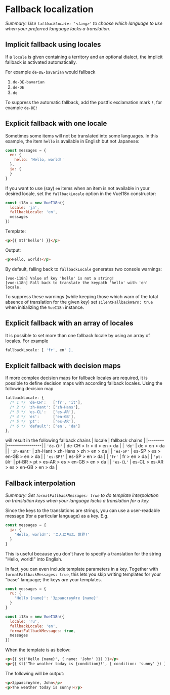 # Fallback localization

*Summary: Use `fallbackLocale: '<lang>'` to choose which language to use when your preferred language lacks a translation.*

## Implicit fallback using locales

If a `locale` is given containing a territory and an optional dialect, the implicit fallback is activated automatically.

For example `de-DE-bavarian` would fallback
1. `de-DE-bavarian`
1. `de-DE`
1. `de`

To suppress the automatic fallback, add the postfix exclamation mark `!`, for example `de-DE!`

## Explicit fallback with one locale

Sometimes some items will not be translated into some languages. In this example, the item `hello` is available in English but not Japanese:

```js
const messages = {
  en: {
    hello: 'Hello, world!'
  },
  ja: {
  }
}
```

If you want to use (say) `en` items when an item is not available in your desired locale, set the `fallbackLocale` option in the VueI18n constructor:

```js
const i18n = new VueI18n({
  locale: 'ja',
  fallbackLocale: 'en',
  messages
})
```

Template:

```html
<p>{{ $t('hello') }}</p>
```

Output:

```html
<p>Hello, world!</p>
```

By default, falling back to `fallbackLocale` generates two console warnings:

```
[vue-i18n] Value of key 'hello' is not a string!
[vue-i18n] Fall back to translate the keypath 'hello' with 'en' locale.
```

To suppress these warnings (while keeping those which warn of the total absence of translation for the given key) set `silentFallbackWarn: true` when initializing the `VueI18n` instance.

## Explicit fallback with an array of locales

It is possible to set more than one fallback locale by using an array of locales. For example

```javascript
fallbackLocale: [ 'fr', en' ],
```

## Explicit fallback with decision maps
If more complex decision maps for fallback locales are required, it is possible to define decision maps with according fallback locales.
Using the following decision map
```javascript
fallbackLocale: {
  /* 1 */ 'de-CH':   ['fr', 'it'],
  /* 2 */ 'zh-Hant': ['zh-Hans'],
  /* 3 */ 'es-CL':   ['es-AR'],
  /* 4 */ 'es':      ['en-GB'],
  /* 5 */ 'pt':      ['es-AR'],
  /* 6 */ 'default': ['en', 'da']
},
```
will result in the following fallback chains
| locale | fallback chains |
|--------|-----------------|
| `'de-CH'`   | de-CH > fr > it > en > da |
| `'de'`      | de > en > da |
| `'zh-Hant'` | zh-Hant > zh-Hans > zh > en > da |
| `'es-SP'`   | es-SP > es > en-GB > en > da |
| `'es-SP!'`  | es-SP > en > da |
| `'fr'`      | fr > en > da |
| `'pt-BR'`   | pt-BR > pt > es-AR > es > en-GB > en > da |
| `'es-CL'`   | es-CL > es-AR > es > en-GB > en > da |

## Fallback interpolation

*Summary: Set `formatFallbackMessages: true` to do template interpolation on translation keys when your language lacks a translation for a key.*

Since the keys to the translations are strings, you can use a user-readable message (for a particular language) as a key.
E.g.

```javascript
const messages = {
  ja: {
    'Hello, world!': 'こんにちは、世界!'
  }
}
```

This is useful because you don't have to specify a translation for the string "Hello, world!" into English.

In fact, you can even include template parameters in a key. Together with `formatFallbackMessages: true`, this lets you skip writing templates for your "base" language; the keys *are* your templates.

```javascript
const messages = {
  ru: {
    'Hello {name}': 'Здравствуйте {name}'
  }
}

const i18n = new VueI18n({
  locale: 'ru',
  fallbackLocale: 'en',
  formatFallbackMessages: true,
  messages
})
```

When the template is as below:

```html
<p>{{ $t('Hello {name}', { name: 'John' }}) }}</p>
<p>{{ $t('The weather today is {condition}!', { condition: 'sunny' }) }}</p>
```

The following will be output:

```html
<p>Здравствуйте, John</p>
<p>The weather today is sunny!</p>
```
